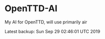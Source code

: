 # OpenTTD-AI
My AI for OpenTTD, will use primarily air

Latest backup: Sun Sep 29 02:46:01 UTC 2019
